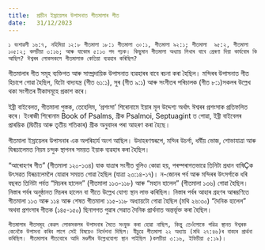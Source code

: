 ```yaml
---
title:  প্ৰাচীন ইস্ৰায়েলৰ উপাসনাত গীতমালাৰ গীত
date:   31/12/2023
---
```


`১ বংশাৱলী ১৬:৭, নহিমিয়া ১২:৮ গীতমালা ১৮:১ গীতমালা ৩০:১, গীতমালা ৯২:১; গীতমালা  ৯৫:২, গীতমালা ১০৫:২; কলচীয়া ৩:১৬; আৰু যাকোৰ ৫:১৩ পদ পঢ়ক। কিছুমান গীতমালা অধ্যায় লিখাৰ বাবে প্ৰেৰণা দিয়া কাৰ্যবোৰ কি আছিল? ঈশ্বৰৰ লোকসকলে গীতমালাক কেতিয়া ব্যৱহাৰ কৰিছিল?`

গীতমালাৰ গীত সমূহ ব্যক্তিগত আৰু সাম্প্ৰদায়িক উপাসনাত ব্যৱহাৰৰ বাবে ৰচনা কৰা হৈছিল। মন্দিৰৰ উপাসনাত গীত হিচাপে গোৱা হৈছিল, যিটো বাদ্যযন্ত্ৰ (গীত ৬১:১), সুৰ (গীত ৯:১) আৰু সংগীতৰ পৰিচালক (গীত ৮:১)সকলৰ উল্লেখ থকা সংগীতৰ টীকাসমূহে প্ৰকাশ কৰে।

ইব্ৰী বাইবেলত, গীতমালা পুস্তক, তেহেলিম, ‘প্ৰশংসা’ শিৰোনামে ইয়াৰ মূল উদ্দেশ্য অৰ্থাৎ ঈশ্বৰৰ প্ৰশংসাক প্ৰতিফলিত কৰে। ইংৰাজী শিৰোনাম Book of Psalms, গ্ৰীক Psalmoi, Septuagint ত পোৱা, ইব্ৰী বাইবেলৰ প্ৰাৰম্ভিক (দ্বিতীয় আৰু তৃতীয় শতিকাৰ) গ্ৰীক অনুবাদৰ পৰা আহৰণ কৰা হৈছে।

গীতমালা ইস্ৰায়েলৰ উপাসনাৰ এক অপৰিহাৰ্য অংশ আছিল। উদাহৰণস্বৰূপে, মন্দিৰ উচৰ্গা, ধৰ্মীয় ভোজ, শোভাযাত্ৰা আৰু যিৰূচালেমত নিয়ম চন্দুক স্থাপনৰ সময়ত ইয়াক ব্যৱহাৰ কৰা হৈছিল।

“আৰোহণৰ গীত” (গীতমালা ১২০-১৩৪) যাক যাত্ৰাৰ সংগীত বুলিও কোৱা হয়, পৰম্পৰাগতভাৱে তিনিটা প্ৰধান বাষিÇক উৎসৱত যিৰূচালেমলৈ যোৱাৰ সময়ত গোৱা হৈছিল (যাত্ৰা ২৩:১৪-১৭)। ন-জোনৰ পৰ্ব আৰু মন্দিৰৰ উৎসৰ্গাকে ধৰি বছৰত তিনিটা পৰ্বত “মিচৰৰ হালেল” (গীতমালা ১১৩-১১৮) আৰু “মহান হালেল” (গীতমালা ১৩৬) গোৱা হৈছিল। নিস্তাৰ পৰ্বৰ অনুষ্ঠানত মিচৰৰ হালেন বা গীতে উল্লেখ যোগ্য স্থান লাভ কৰিছিল। নিস্তাৰ পৰ্বৰ আহাৰ গ্ৰহণৰ আৰম্ভণিতে গীতমালা ১১৩ আৰু ১১৪ আৰু শেষত গীতমালা ১১৫-১১৮ অধ্যায়টো গোৱা হৈছিল (মথি ২৬:৩০) “দৈনিক হালেল” অথবা প্ৰশংসাৰ গীতক (১৪৫-১৫০) ছিনাগগত পুৱাৰ সেৱাত দৈনিক প্ৰাৰ্থনাত অন্তৰ্ভূক্ত কৰা হৈছিল।

`গীতমালাৰ গীতসমূহ কেৱল লোকসকলৰ উপাসনাৰ সৈতে সংযুক্ত কৰা হোৱা নাছিল, কিন্তু তেওঁলোকে পৱিত্ৰ স্থানত ঈশ্বৰক কেনেকৈ উপাসনা কৰিব লাগে সেই বিষয়েও নিৰ্দেশনা দিছিল। যীচুৱে গীতমালা ২২ অধ্যায় (মথি ২৭:৪৬)ৰ বাক্যৰ প্ৰাৰ্থনা কৰিছিল। গীতমালাৰ গীতবোৰে আদি মণ্ডলীৰ উল্লেখযোগ্য স্থান পাইছিল )কলচীয়া ৩:১৬, ইফিচীয়া ৫:১৯)।`